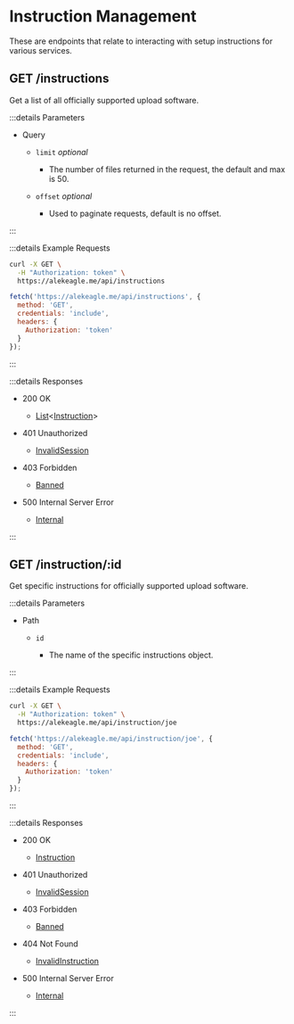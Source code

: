 # Instruction Management

These are endpoints that relate to interacting with setup instructions for various services.

## GET /instructions

Get a list of all officially supported upload software.

:::details Parameters

- Query

  - `limit` _optional_

    - The number of files returned in the request, the default and max is 50.

  - `offset` _optional_

    - Used to paginate requests, default is no offset.

:::

:::details Example Requests

<code-group>

<code-block title="cURL">

```sh
curl -X GET \
  -H "Authorization: token" \
  https://alekeagle.me/api/instructions
```

</code-block>

<code-block title="JS Fetch">

```js
fetch('https://alekeagle.me/api/instructions', {
  method: 'GET',
  credentials: 'include',
  headers: {
    Authorization: 'token'
  }
});
```

</code-block>

</code-group>

:::

:::details Responses

- 200 OK

  - [List](/reference/structures/data.md#list)<[Instruction](/reference/structures/data.md#instruction)>

- 401 Unauthorized

  - [InvalidSession](/reference/structures/errors.md#invalidsession)

- 403 Forbidden

  - [Banned](/reference/structures/errors.md#banned)

- 500 Internal Server Error

  - [Internal](/reference/structures/errors.md#internal)

:::

## GET /instruction/:id

Get specific instructions for officially supported upload software.

:::details Parameters

- Path

  - `id`

    - The name of the specific instructions object.

:::

:::details Example Requests

<code-group>

<code-block title="cURL">

```sh
curl -X GET \
  -H "Authorization: token" \
  https://alekeagle.me/api/instruction/joe
```

</code-block>

<code-block title="JS Fetch">

```js
fetch('https://alekeagle.me/api/instruction/joe', {
  method: 'GET',
  credentials: 'include',
  headers: {
    Authorization: 'token'
  }
});
```

</code-block>

</code-group>

:::

:::details Responses

- 200 OK

  - [Instruction](/reference/structures/data.md#instruction)

- 401 Unauthorized

  - [InvalidSession](/reference/structures/errors.md#invalidsession)

- 403 Forbidden

  - [Banned](/reference/structures/errors.md#banned)

- 404 Not Found

  - [InvalidInstruction](/reference/structures/errors.md#invalidinstruction)

- 500 Internal Server Error

  - [Internal](/reference/structures/errors.md#internal)

:::
